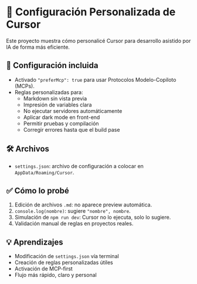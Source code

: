 # 🧠 Configuración Personalizada de Cursor

Este proyecto muestra cómo personalicé Cursor para desarrollo asistido por IA de forma más eficiente.

## 🚀 Configuración incluida

- Activado `"preferMcp": true` para usar Protocolos Modelo-Copiloto (MCPs).
- Reglas personalizadas para:
  - Markdown sin vista previa
  - Impresión de variables clara
  - No ejecutar servidores automáticamente
  - Aplicar dark mode en front-end
  - Permitir pruebas y compilación
  - Corregir errores hasta que el build pase

## 🛠 Archivos

- `settings.json`: archivo de configuración a colocar en `AppData/Roaming/Cursor`.

## ✅ Cómo lo probé

1. Edición de archivos `.md`: no aparece preview automática.
2. `console.log(nombre)`: sugiere `"nombre", nombre`.
3. Simulación de `npm run dev`: Cursor no lo ejecuta, solo lo sugiere.
4. Validación manual de reglas en proyectos reales.

## 💡 Aprendizajes

- Modificación de `settings.json` vía terminal
- Creación de reglas personalizadas útiles
- Activación de MCP-first
- Flujo más rápido, claro y personal
